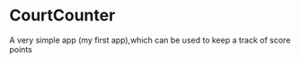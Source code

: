 # CourtCounter
A very simple app (my first app),which can be used to keep a track of score points  
     
